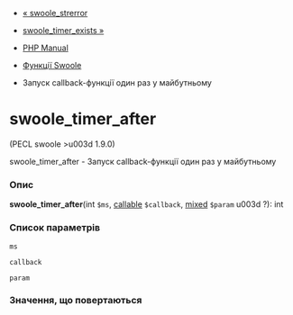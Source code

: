 - [« swoole_strerror](function.swoole-strerror.md)
- [swoole_timer_exists »](function.swoole-timer-exists.md)

- [PHP Manual](index.md)
- [Функції Swoole](ref.swoole-funcs.md)
- Запуск callback-функції один раз у майбутньому

# swoole_timer_after

(PECL swoole \>u003d 1.9.0)

swoole_timer_after - Запуск callback-функції один раз у майбутньому

### Опис

**swoole_timer_after**(int `$ms`,
[callable](language.types.callable.md) `$callback`,
[mixed](language.types.declarations.md#language.types.declarations.mixed)
`$param` u003d ?): int

### Список параметрів

`ms`

`callback`

`param`

### Значення, що повертаються
